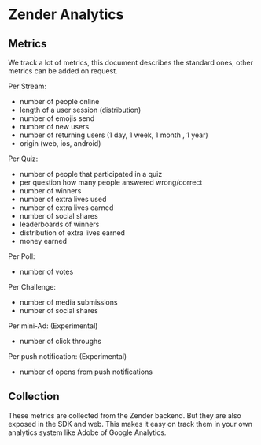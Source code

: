 # Zender Analytics

## Metrics
We track a lot of metrics, this document describes the standard ones, other metrics can be added on request.

Per Stream:
- number of people online
- length of a user session (distribution)
- number of emojis send
- number of new users
- number of returning users (1 day, 1 week, 1 month , 1 year)
- origin (web, ios, android)

Per Quiz:
- number of people that participated in a quiz
- per question how many people answered wrong/correct
- number of winners
- number of extra lives used
- number of extra lives earned
- number of social shares
- leaderboards of winners
- distribution of extra lives earned
- money earned

Per Poll:
- number of votes

Per Challenge:
- number of media submissions
- number of social shares

Per mini-Ad: (Experimental)
- number of click throughs

Per push notification: (Experimental)
- number of opens from push notifications

## Collection
These metrics are collected from the Zender backend. But they are also exposed in the SDK and web.
This makes it easy on track them in your own analytics system like Adobe of Google Analytics.
